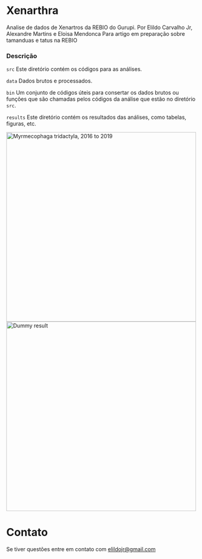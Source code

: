 # Xenarthra
Analise de dados de Xenartros da REBIO do Gurupi.
Por Elildo Carvalho Jr, Alexandre Martins e Eloisa Mendonca
Para artigo em preparação sobre tamanduas e tatus na REBIO


### Descrição
```src``` Este diretório contém os códigos para as análises.

```data``` Dados brutos e processados. 

```bin``` Um conjunto de códigos úteis para consertar os dados brutos ou funções que são chamadas pelos códigos da análise que estão no diretório ```src```.

```results``` Este diretório contém os resultados das análises, como tabelas, figuras, etc. 


<img src="results/Myrmecophaga tridactyla.jpg" title="Myrmecophaga tridactyla, 2016 to 2019" width="500">

<img src="results/dummy_elevation_psi.jpg" title="Dummy result" width="500">

# Contato
Se tiver questões entre em contato com <elildojr@gmail.com>

